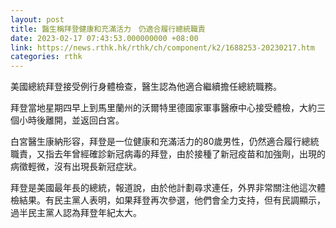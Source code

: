 ```yaml
---
layout: post
title: 醫生稱拜登健康和充滿活力　仍適合履行總統職責
date: 2023-02-17 07:43:53.000000000 +08:00
link: https://news.rthk.hk/rthk/ch/component/k2/1688253-20230217.htm
categories: rthk
---
```


美國總統拜登接受例行身體檢查，醫生認為他適合繼續擔任總統職務。

拜登當地星期四早上到馬里蘭州的沃爾特里德國家軍事醫療中心接受體檢，大約三個小時後離開，並返回白宮。

白宮醫生康納形容，拜登是一位健康和充滿活力的80歲男性，仍然適合履行總統職責，又指去年曾經確診新冠病毒的拜登，由於接種了新冠疫苗和加強劑，出現的病徵輕微，沒有出現長新冠症狀。

拜登是美國最年長的總統，報道說，由於他計劃尋求連任，外界非常關注他這次體檢結果。有民主黨人表明，如果拜登再次參選，他們會全力支持，但有民調顯示，過半民主黨人認為拜登年紀太大。
